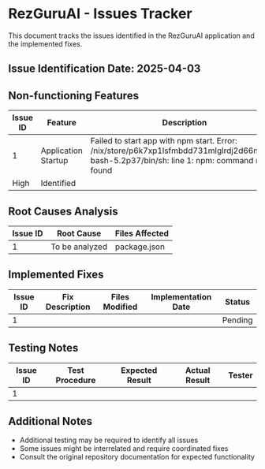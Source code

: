 # RezGuruAI - Issues Tracker

This document tracks the issues identified in the RezGuruAI application and the implemented fixes.

## Issue Identification Date: 2025-04-03

## Non-functioning Features

| Issue ID | Feature | Description | Priority | Status |
|----------|---------|-------------|----------|--------|
| 1 | Application Startup | Failed to start app with npm start. Error: /nix/store/p6k7xp1lsfmbdd731mlglrdj2d66mr82-bash-5.2p37/bin/sh: line 1: npm: command not found
 | High | Identified |

## Root Causes Analysis

| Issue ID | Root Cause | Files Affected |
|----------|------------|----------------|
| 1 | To be analyzed | package.json |

## Implemented Fixes

| Issue ID | Fix Description | Files Modified | Implementation Date | Status |
|----------|----------------|----------------|---------------------|--------|
| 1 | | | | Pending |

## Testing Notes

| Issue ID | Test Procedure | Expected Result | Actual Result | Tester |
|----------|----------------|-----------------|---------------|--------|
| 1 | | | | |

## Additional Notes

- Additional testing may be required to identify all issues
- Some issues might be interrelated and require coordinated fixes
- Consult the original repository documentation for expected functionality

